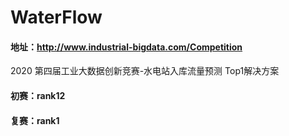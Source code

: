 # WaterFlow
#### 地址：http://www.industrial-bigdata.com/Competition
2020 第四届工业大数据创新竞赛-水电站入库流量预测 Top1解决方案
#### 初赛：rank12
#### 复赛：rank1
